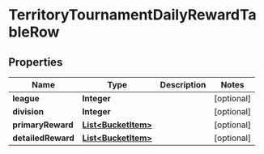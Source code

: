 

# TerritoryTournamentDailyRewardTableRow


## Properties

| Name | Type | Description | Notes |
|------------ | ------------- | ------------- | -------------|
|**league** | **Integer** |  |  [optional] |
|**division** | **Integer** |  |  [optional] |
|**primaryReward** | [**List&lt;BucketItem&gt;**](BucketItem.md) |  |  [optional] |
|**detailedReward** | [**List&lt;BucketItem&gt;**](BucketItem.md) |  |  [optional] |



